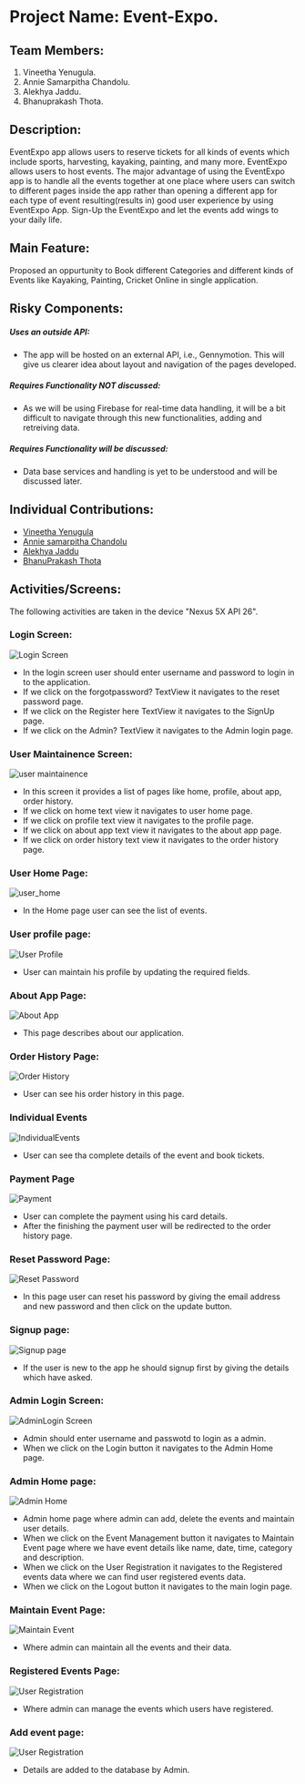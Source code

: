 # Project Name: Event-Expo.

## Team Members:
1. Vineetha Yenugula.
2. Annie Samarpitha Chandolu.
3. Alekhya Jaddu.
4. Bhanuprakash Thota.

## Description:
EventExpo app allows users to reserve tickets for all kinds of events which include sports, harvesting, kayaking, painting, and many more. EventExpo allows users to host events. The major advantage of using the EventExpo app is to handle all the events together at one place where users can switch to different pages inside the app rather than opening a different app for each type of event resulting(results in) good user experience by using EventExpo App. Sign-Up the EventExpo and let the events add wings to your daily life.

## Main Feature:
Proposed an oppurtunity to Book different Categories and different kinds of Events like Kayaking, Painting, Cricket Online in single application.

## Risky Components:
##### Uses an outside API:
- The app will be hosted on an external API, i.e., Gennymotion. This will give us clearer idea about layout and navigation of the pages developed.
##### Requires Functionality NOT discussed:
- As we will be using Firebase for real-time data handling, it will be a bit difficult to navigate through this new functionalities, adding and retreiving data.
##### Requires Functionality will be discussed:
- Data base services and handling is yet to be understood and will be discussed later.

## Individual Contributions:

- [Vineetha Yenugula](https://github.com/vineetha1996/event-expo/commits?author=vineetha1996)
- [Annie samarpitha Chandolu](https://github.com/vineetha1996/event-expo/commits?author=annie0sc)
- [Alekhya Jaddu](https://github.com/vineetha1996/event-expo/commits?author=alekhyajaddu)
- [BhanuPrakash Thota](https://github.com/vineetha1996/event-expo/commits?author=BhanuprakashThota)


## Activities/Screens:
The following activities are taken in the device "Nexus 5X API 26".

### Login Screen:

![Login Screen](https://github.com/vineetha1996/event-expo/blob/master/screens/login.png)

- In the login screen user should enter username and password to login in to the application.
- If we click on the forgotpassword? TextView it navigates to the reset password page.
- If we click on the Register here TextView it navigates to the SignUp page.
- If we click on the Admin? TextView it navigates to the Admin login page.

### User Maintainence Screen:

![user maintainence](https://github.com/vineetha1996/event-expo/blob/master/screens/userMaintainence.JPG)

- In this screen it provides a list of pages like home, profile, about app, order history.
- If we click on home text view it navigates to user home page.
- If we click on profile text view it navigates to the profile page.
- If we click on about app text view it navigates to the about app page.
- If we click on order history text view it navigates to the order history page.

### User Home Page:

![user_home](https://github.com/vineetha1996/event-expo/blob/master/screens/userHome.JPG)

- In the Home page user can see the list of events.

### User profile page:
![User Profile](https://github.com/vineetha1996/event-expo/blob/master/screens/user_profile.png)

- User can maintain his profile by updating the required fields.

### About App Page:
![About App](https://github.com/vineetha1996/event-expo/blob/master/screens/about_app.JPG)

- This page describes about our application.

### Order History Page:
![Order History](https://github.com/vineetha1996/event-expo/blob/master/screens/order_history.png)

- User can see his order history in this page.

### Individual Events
![IndividualEvents](https://github.com/vineetha1996/event-expo/blob/master/screens/individualEvent.JPG)

- User can see tha complete details of the event and book tickets.

### Payment Page
![Payment](https://github.com/vineetha1996/event-expo/blob/master/screens/payment.JPG)

- User can complete the payment using his card details.
- After the finishing the payment user will be redirected to the order history page.

### Reset Password Page:
![Reset Password](https://github.com/vineetha1996/event-expo/blob/master/screens/reset_pswd..JPG)

- In this page user can reset his password by giving the email address and new password and then click on the update button.

### Signup page:
![Signup page]()

- If the user is new to the app he should signup first by giving the details which have asked.


### Admin Login Screen:
![AdminLogin Screen](https://github.com/vineetha1996/event-expo/blob/master/screens/admin_login.png)

- Admin should enter username and passwotd to login as a admin.
- When we click on the Login button it navigates to the Admin Home page.

### Admin Home page:
![Admin Home](https://github.com/vineetha1996/event-expo/blob/master/screens/admin_home.png)

- Admin home page where admin can add, delete the events and maintain user details.
- When we click on the Event Management button it navigates to Maintain Event page where we have event details like name, date, time, category and description.
- When we click on the User Registration it navigates to the Registered events data where we can find user registered events data.
- When we click on the Logout button it navigates to the main login page.

### Maintain Event Page:

![Maintain Event](https://github.com/vineetha1996/event-expo/blob/master/screens/maintain_events.png)

- Where admin can maintain all the events and their data.

### Registered Events Page:

![User Registration](https://github.com/vineetha1996/event-expo/blob/master/screens/register_events.png)

- Where admin can manage the events which users have registered.

### Add event page:

![User Registration](https://github.com/vineetha1996/event-expo/blob/master/screens/add_event.png)

- Details are added to the database by Admin.


